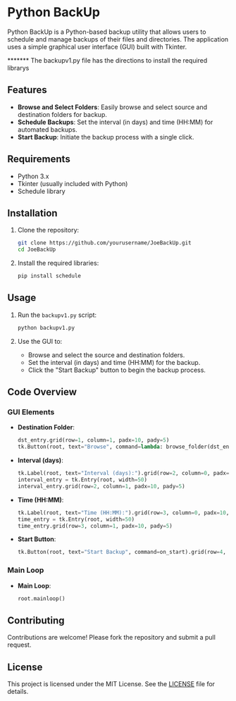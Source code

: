 # Python BackUp

Python BackUp is a Python-based backup utility that allows users to schedule and manage backups of their files and directories. The application uses a simple graphical user interface (GUI) built with Tkinter.


******* The backupv1.py file has the directions to install the required librarys

## Features

- **Browse and Select Folders**: Easily browse and select source and destination folders for backup.
- **Schedule Backups**: Set the interval (in days) and time (HH:MM) for automated backups.
- **Start Backup**: Initiate the backup process with a single click.

## Requirements

- Python 3.x
- Tkinter (usually included with Python)
- Schedule library

## Installation

1. Clone the repository:
    ```sh
    git clone https://github.com/yourusername/JoeBackUp.git
    cd JoeBackUp
    ```

2. Install the required libraries:
    ```sh
    pip install schedule
    ```

## Usage

1. Run the `backupv1.py` script:
    ```sh
    python backupv1.py
    ```

2. Use the GUI to:
    - Browse and select the source and destination folders.
    - Set the interval (in days) and time (HH:MM) for the backup.
    - Click the "Start Backup" button to begin the backup process.

## Code Overview

### GUI Elements

- **Destination Folder**: 
    ```python
    dst_entry.grid(row=1, column=1, padx=10, pady=5)
    tk.Button(root, text="Browse", command=lambda: browse_folder(dst_entry)).grid(row=1, column=2, padx=10, pady=5)
    ```

- **Interval (days)**: 
    ```python
    tk.Label(root, text="Interval (days):").grid(row=2, column=0, padx=10, pady=5)
    interval_entry = tk.Entry(root, width=50)
    interval_entry.grid(row=2, column=1, padx=10, pady=5)
    ```

- **Time (HH:MM)**: 
    ```python
    tk.Label(root, text="Time (HH:MM):").grid(row=3, column=0, padx=10, pady=5)
    time_entry = tk.Entry(root, width=50)
    time_entry.grid(row=3, column=1, padx=10, pady=5)
    ```

- **Start Button**: 
    ```python
    tk.Button(root, text="Start Backup", command=on_start).grid(row=4, column=1, pady=20)
    ```

### Main Loop

- **Main Loop**: 
    ```python
    root.mainloop()
    ```

## Contributing

Contributions are welcome! Please fork the repository and submit a pull request.

## License

This project is licensed under the MIT License. See the [LICENSE](LICENSE) file for details.
